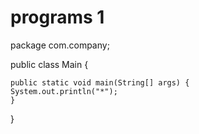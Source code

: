 # programs 1
package com.company;

public class Main {

    public static void main(String[] args) {
	System.out.println("*");
    }
}
